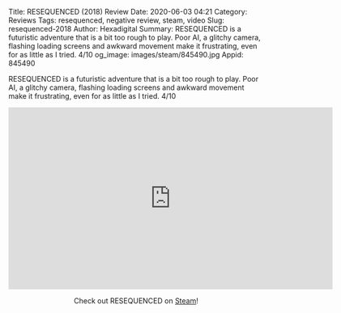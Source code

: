 Title: RESEQUENCED (2018) Review
Date: 2020-06-03 04:21
Category: Reviews
Tags: resequenced, negative review, steam, video
Slug: resequenced-2018
Author: Hexadigital
Summary: RESEQUENCED is a futuristic adventure that is a bit too rough to play. Poor AI, a glitchy camera, flashing loading screens and awkward movement make it frustrating, even for as little as I tried. 4/10
og_image: images/steam/845490.jpg
Appid: 845490

RESEQUENCED is a futuristic adventure that is a bit too rough to play. Poor AI, a glitchy camera, flashing loading screens and awkward movement make it frustrating, even for as little as I tried. 4/10

<center><iframe src="https://www.youtube.com/embed/KXC1GsbUCUU?feature=oembed" allow="accelerometer; autoplay; encrypted-media; gyroscope; picture-in-picture" width="640" height="360" frameborder="0"></iframe>

Check out RESEQUENCED on [Steam](https://store.steampowered.com/app/845490/?curator_clanid=34633900)!</center>